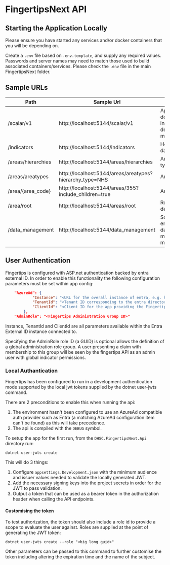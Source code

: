﻿# FingertipsNext API

## Starting the Application Locally

Please ensure you have started any services and/or docker containers that you will be depending on.

Create a `.env` file based on `.env.template`, and supply any required values. Passwords and server names may need to
match those used to build associated containers/services. Please check the `.env` file in the main FingertipsNext folder.

## Sample URLs

| Path               | Sample Url                                               | Note                                         |
|--------------------|----------------------------------------------------------|----------------------------------------------|
| /scalar/v1         | http://localhost:5144/scalar/v1                          | Api documentation in development mode server |
| /indicators        | http://localhost:5144/indicators                         | Healthcare data                              |
| /areas/hierarchies | http://localhost:5144/areas/hierarchies                  | Area hierarchy types                         |
| /areas/areatypes   | http://localhost:5144/areas/areatypes?hierarchy_type=NHS | Area types                                   |
| /area/{area_code}  | http://localhost:5144/areas/355?include_children=true    | Area details                                 |
| /area/root         | http://localhost:5144/areas/root                         | Root area details                            |
| /data_management   | http://localhost:5144/data_management                    | Scaffold endpoint for data management module |

## User Authentication

Fingertips is configured with ASP.net authentication backed by entra external ID. 
In order to enable this functionality the following configuration parameters must be set within app config:

```json
    "AzureAd": {
            "Instance": "<URL for the overall instance of entra, e.g. https://fingertipsdemoentra.ciamlogin.com/",
            "TenantId": "<Tenant ID corresponding to the entra directory>",
            "ClientId": "<Client ID for the app providing the Fingertips API>"
        },
    "AdminRole": "<Fingertips Administration Group ID>"
```

Instance, TenantId and ClientId are all parameters available within the Entra External ID instance connected to.

Specifying the AdminRole role ID (a GUID) is optional allows the definition of a global administration role group. 
A user presenting a claim with membership to this group will be seen by the fingertips API as an admin user with global indicator permissions.

### Local Authantication

Fingertips has been configured to run in a development authentication mode supported by the local jwt tokens supplied by the dotnet user-jwts command.

There are 2 preconditions to enable this when running the api:

1. The environment hasn't been configured to use an AzureAd compatible auth provider such as Entra (a matching AzureAd configuration item can't be found) as this will take precedence.
2. The api is compiled with the `DEBUG` symbol.

To setup the app for the first run, from the `DHSC.FingertipsNext.Api` directory run:

```
dotnet user-jwts create
```

This will do 3 things:
1. Configure `appsettings.Development.json` with the minimum audience and issuer values needed to validate the locally generated JWT. 
2. Add the necessary signing keys into the project secrets in order for the JWT to pass validation.
3. Output a token that can be used as a bearer token in the authorization header when calling the API endpoints.

#### Customising the token

To test authorization, the token should also include a role id to provide a scope to evaluate the user against. 
Roles are supplied at the point of generating the JWT token:

```
dotnet user-jwts create --role "<big long guid>"
```

Other parameters can be passed to this command to further customise the token including altering the expiration time and the name of the subject.
